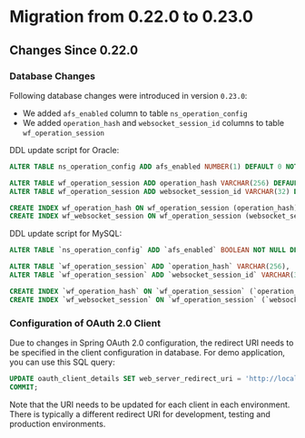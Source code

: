 # Migration from 0.22.0 to 0.23.0

## Changes Since 0.22.0

### Database Changes

Following database changes were introduced in version `0.23.0`:
 
- We added `afs_enabled` column to table `ns_operation_config`
- We added `operation_hash` and `websocket_session_id` columns to table `wf_operation_session`
  
DDL update script for Oracle:
```sql
ALTER TABLE ns_operation_config ADD afs_enabled NUMBER(1) DEFAULT 0 NOT NULL;

ALTER TABLE wf_operation_session ADD operation_hash VARCHAR(256) DEFAULT 0 NOT NULL;
ALTER TABLE wf_operation_session ADD websocket_session_id VARCHAR(32) DEFAULT 0 NOT NULL;

CREATE INDEX wf_operation_hash ON wf_operation_session (operation_hash);
CREATE INDEX wf_websocket_session ON wf_operation_session (websocket_session_id);
```

DDL update script for MySQL:
```sql
ALTER TABLE `ns_operation_config` ADD `afs_enabled` BOOLEAN NOT NULL DEFAULT FALSE;

ALTER TABLE `wf_operation_session` ADD `operation_hash` VARCHAR(256),  
ALTER TABLE `wf_operation_session` ADD `websocket_session_id` VARCHAR(32),

CREATE INDEX `wf_operation_hash` ON `wf_operation_session` (`operation_hash`);
CREATE INDEX `wf_websocket_session` ON `wf_operation_session` (`websocket_session_id`);
```

### Configuration of OAuth 2.0 Client

Due to changes in Spring OAuth 2.0 configuration, the redirect URI needs to be specified in the client configuration in database.
For demo application, you can use this SQL query:

```sql
UPDATE oauth_client_details SET web_server_redirect_uri = 'http://localhost:8080/powerauth-webflow-client/connect/demo' WHERE client_id='democlient';
COMMIT;
```

Note that the URI needs to be updated for each client in each environment. There is typically a different redirect URI 
for development, testing and production environments.
